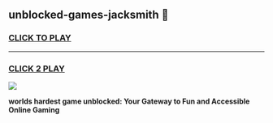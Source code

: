 
## unblocked-games-jacksmith 👋
<h3>
<a href="https://premium.freeplayer.one?title=unblocked-games-jacksmith&ref=14F">CLICK TO PLAY</a></h3>
<hr>

<h3>
<a href="https://premium.freeplayer.one?title=unblocked-games-jacksmith&ref=14F">CLICK 2 PLAY</a>
  
</h3>

<a href="https://premium.freeplayer.one?title=unblocked-games-jacksmith&ref=12F/"><img src="https://clearcache.store/games.png"></a>


**worlds hardest game unblocked: Your Gateway to Fun and Accessible Online Gaming**
